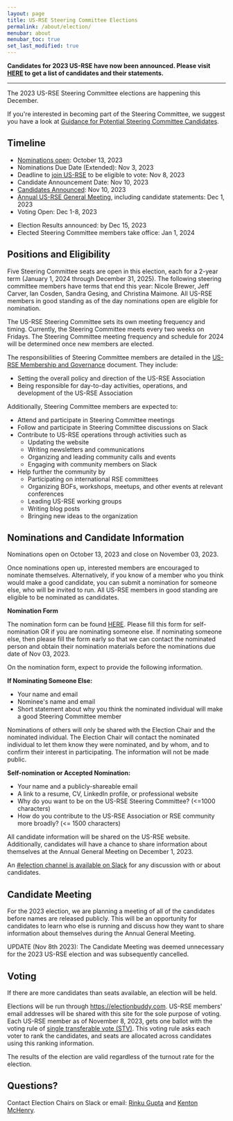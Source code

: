 ```yaml
---
layout: page
title: US-RSE Steering Committee Elections
permalink: /about/election/
menubar: about
menubar_toc: true
set_last_modified: true
---
```

<!--
**The [Election Results](/2022-12-10-election-results/) are in!  Congratulations to Julia Damerow, Rinku Gupta, Kenton McHenry, and Miranda Mundt.**
-->

**Candidates for 2023 US-RSE have now been announced. Please visit [HERE](/2023-11-10-sc-candidates/) to get a list of candidates and their statements.**

<hr>

The 2023 US-RSE Steering Committee elections are happening this December.

If you're interested in becoming part of the Steering Committee, we suggest you have a look at [Guidance for Potential Steering Committee Candidates](/2022-07-01-candidate-guidance/).

## Timeline

* [Nominations open](https://docs.google.com/forms/d/e/1FAIpQLScJcBNhvT0qDGwXgM5qsRbonVQ9TVsutacupXBl_7NJz2zTcw/viewform): October 13, 2023
* Nominations Due Date (Extended):  Nov 3, 2023
* Deadline to [join US-RSE](/join) to be eligible to vote: Nov 8, 2023
* Candidate Announcement Date: Nov 10, 2023
* [Candidates Announced](/2023-11-10-sc-candidates/): Nov 10, 2023 
* [Annual US-RSE General Meeting](https://us-rse.org/events/2023/2023-12-AGM), including candidate statements: Dec 1, 2023
* Voting Open: Dec 1-8, 2023
<!-- * [Election Results announced](/2022-12-10-election-results/): by December 13, 2023 -->
* Election Results announced: by Dec 15, 2023
* Elected Steering Committee members take office: Jan 1, 2024


  
## Positions and Eligibility

Five Steering Committee seats are open in this election, each for a 2-year term (January 1, 2024 through December 31, 2025). The following steering committee members have terms that end this year: Nicole Brewer, Jeff Carver, Ian Cosden, Sandra Gesing, and Christina Maimone. 
All US-RSE members in good standing as of the day nominations open are eligible for nomination. 

The US-RSE Steering Committee sets its own meeting frequency and timing.  Currently, the Steering Committee meets every two weeks on Fridays.  The Steering Committee meeting frequency and schedule for 2024 will be determined once new members are elected.

The responsibilities of Steering Committee members are detailed in the [US-RSE Membership and Governance](https://github.com/USRSE/documents/blob/master/governance.md) document. They include:

* Setting the overall policy and direction of the US-RSE Association
* Being responsible for day-to-day activities, operations, and development of the US-RSE Association

Additionally, Steering Committee members are expected to:

* Attend and participate in Steering Committee meetings
* Follow and participate in Steering Committee discussions on Slack
* Contribute to US-RSE operations through activities such as
  * Updating the website
  * Writing newsletters and communications
  * Organizing and leading community calls and events
  * Engaging with community members on Slack
* Help further the community by
  * Participating on international RSE committees
  * Organizing BOFs, workshops, meetups, and other events at relevant conferences
  * Leading US-RSE working groups
  * Writing blog posts
  * Bringing new ideas to the organization


## Nominations and Candidate Information

<!-- **[Candidate Information is Available](/2022-11-18-sc-candidates/)** -->

Nominations open on October 13, 2023 and close on November 03, 2023. 

Once nominations open up, interested members are encouraged to nominate themselves.
Alternatively, if you know of a member who you think would make a good
candidate, you can submit a nomination 
for someone else, who will be invited to run.  All US-RSE members in good standing are eligible to be nominated as candidates.

**Nomination Form**

The nomination form can be found [HERE](https://docs.google.com/forms/d/e/1FAIpQLScJcBNhvT0qDGwXgM5qsRbonVQ9TVsutacupXBl_7NJz2zTcw/viewform). Please fill this form for self-nomination OR if you are nominating someone else. If nominating someone else, then please fill the form early so that we can contact the nominated person and obtain their nomination materials before the nominations due date of Nov 03, 2023.

On the nomination form, expect to provide the following information.

**If Nominating Someone Else:**
* Your name and email
* Nominee's name and email
* Short statement about why you think the nominated individual will make a good Steering Committee member

Nominations of others will only be shared with the Election Chair and the
nominated individual. The Election Chair will contact the nominated individual
to let them know they were nominated, and by whom, and to confirm their
interest in participating. The information will not be made public.

**Self-nomination or Accepted Nomination:**

* Your name and a publicly-shareable email
* A link to a resume, CV, LinkedIn profile, or professional website
* Why do you want to be on the US-RSE Steering Committee? (<=1000 characters)
* How do you contribute to the US-RSE Association or RSE community more broadly? (<= 1500 characters)

All candidate information will be shared on the US-RSE website.  Additionally, candidates will have a chance to share information about themselves at the Annual General Meeting on December 1, 2023.

An [#election channel is available on Slack](https://usrse.slack.com/archives/C01BC66Q16E) for any discussion with or about candidates.

## Candidate Meeting

For the 2023 election, we are planning a meeting of all of the candidates before names are released publicly.  This will be an opportunity for candidates to learn who else is running and discuss how they want to share information about themselves during the Annual General Meeting.

UPDATE (Nov 8th 2023): The Candidate Meeting was deemed unnecessary for the 2023 US-RSE election and was subsequently cancelled.

## Voting

If there are more candidates than seats available, an election will be held.  

Elections will be run through
https://electionbuddy.com.  US-RSE members' email
addresses will be shared with this site for the sole purpose of voting.  Each
US-RSE member as of November 8, 2023, gets one ballot with the voting rule of
[single transferable vote
(STV)](https://electionbuddy.com/features/voting-systems/stv-voting).  This
voting rule asks each voter to rank the candidates, and seats are allocated
across candidates using this ranking information.  

The results of the election are valid regardless of the turnout rate for the
election.


## Questions?

Contact Election Chairs on Slack or email: [Rinku Gupta](mailto:rgupta@anl.gov) and [Kenton McHenry](mailto:mchenry@illinois.edu).

